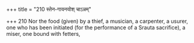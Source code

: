 +++
title = "210 स्तेन-गायनयोश् चाऽन्नम्"

+++
210	Nor the food (given) by a thief, a musician, a carpenter, a usurer, one who has been initiated (for the performance of a Srauta sacrifice), a miser, one bound with fetters,